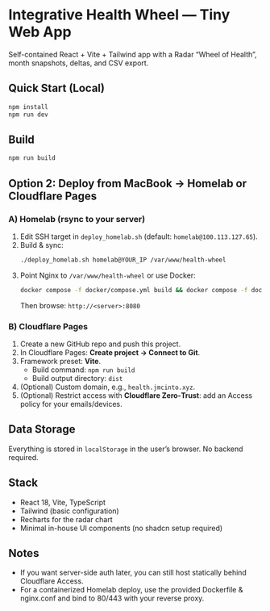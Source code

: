 
# Integrative Health Wheel — Tiny Web App

Self-contained React + Vite + Tailwind app with a Radar “Wheel of Health”, month snapshots, deltas, and CSV export.

## Quick Start (Local)
```bash
npm install
npm run dev
```

## Build
```bash
npm run build
```

## Option 2: Deploy from MacBook → Homelab or Cloudflare Pages

### A) Homelab (rsync to your server)
1. Edit SSH target in `deploy_homelab.sh` (default: `homelab@100.113.127.65`).
2. Build & sync:
   ```bash
   ./deploy_homelab.sh homelab@YOUR_IP /var/www/health-wheel
   ```
3. Point Nginx to `/var/www/health-wheel` or use Docker:
   ```bash
   docker compose -f docker/compose.yml build && docker compose -f docker/compose.yml up -d
   ```
   Then browse: `http://<server>:8080`

### B) Cloudflare Pages
1. Create a new GitHub repo and push this project.
2. In Cloudflare Pages: **Create project → Connect to Git**.
3. Framework preset: **Vite**.  
   - Build command: `npm run build`  
   - Build output directory: `dist`
4. (Optional) Custom domain, e.g., `health.jmcinto.xyz`.
5. (Optional) Restrict access with **Cloudflare Zero‑Trust**: add an Access policy for your emails/devices.

## Data Storage
Everything is stored in `localStorage` in the user’s browser. No backend required.

## Stack
- React 18, Vite, TypeScript
- Tailwind (basic configuration)
- Recharts for the radar chart
- Minimal in-house UI components (no shadcn setup required)

## Notes
- If you want server-side auth later, you can still host statically behind Cloudflare Access.
- For a containerized Homelab deploy, use the provided Dockerfile & nginx.conf and bind to 80/443 with your reverse proxy.
